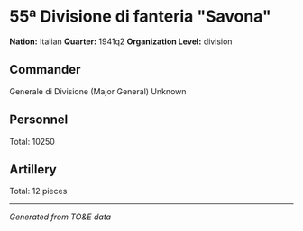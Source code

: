# 55ª Divisione di fanteria "Savona"

**Nation:** Italian
**Quarter:** 1941q2
**Organization Level:** division

## Commander

Generale di Divisione (Major General) Unknown

## Personnel

Total: 10250

## Artillery

Total: 12 pieces

---
*Generated from TO&E data*
